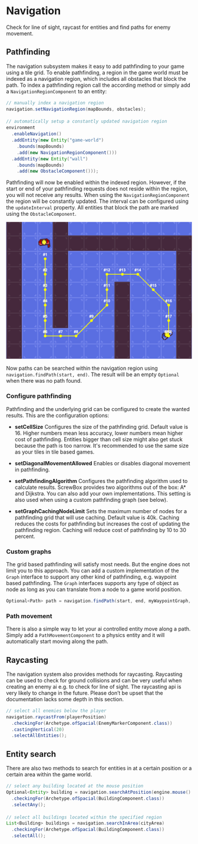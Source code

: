 # Navigation

Check for line of sight, raycast for entities and find paths for enemy movement.

## Pathfinding

The navigation subsystem makes it easy to add pathfinding to your game using a tile grid.
To enable pathfinding, a region in the game world must be indexed as a navigation region, which includes all obstacles
that block the path.
To index a pathfinding region call the according method or simply add a `NavigationRegionComponent` to an entity:

``` java
// manually index a navigation region
navigation.setNavigationRegion(mapBounds, obstacles);

// automatically setup a constantly updated navigation region
environment
  .enableNavigation()
  .addEntity(new Entity("game-world")
    .bounds(mapBounds)
    .add(new NavigationRegionComponent()))
  .addEntity(new Entity("wall")
    .bounds(mapBounds)
    .add(new ObstacleComponent()));
```

Pathfinding will now be enabled within the indexed region.
However, if the start or end of your pathfinding requests does not reside within the region, you will not receive any
results.
When using the `NavigationRegionComponent` the region will be constantly updated.
The interval can be configured using the `updateInterval` property.
All entities that block the path are marked using the `ObstacleComponent`.

![pathfinding](pathfinding.png)

Now paths can be searched within the navigation region using `navigation.findPath(start, end)`.
The result will be an empty `Optional` when there was no path found.

### Configure pathfinding

Pathfinding and the underlying grid can be configured to create the wanted results.
This are the configuration options:

- **setCellSize** Configures the size of the pathfinding grid.
  Default value is 16. Higher numbers mean less accuracy, lower numbers mean higher cost of pathfinding.
  Entities bigger than cell size might also get stuck because the path is too narrow.
  It's recommended to use the same size as your tiles in tile based games.

- **setDiagonalMovementAllowed** Enables or disables diagonal movement in pathfinding.

- **setPathfindingAlgorithm** Configures the pathfinding algorithm used to calculate results.
  ScrewBox provides two algorithms out of the box: A* and Dijkstra.
  You can also add your own implementations.
  This setting is also used when using a custom pathfinding graph (see below).

- **setGraphCachingNodeLimit** Sets the maximum number of nodes for a pathfinding grid that will use caching.
  Default value is 40k.
  Caching reduces the costs for pathfinding but increases the cost of updating the pathfinding region.
  Caching will reduce cost of pathfinding by 10 to 30 percent.

### Custom graphs

The grid based pathfinding will satisfy most needs.
But the engine does not limit you to this approach.
You can add a custom implementation of the `Graph` interface to support any other kind of pathfinding, e.g. waypoint based pathfinding.
The `Graph` interfaces supports any type of object as node as long as you can translate from a node to a game world position.

``` java
Optional<Path> path = navigation.findPath(start, end, myWaypointGraph, new AStarAlgorithm());
```

### Path movement 

There is also a simple way to let your ai controlled entity move along a path.
Simply add a `PathMovementComponent` to a physics entity and it will automatically start moving along the path.

## Raycasting

The navigation system also provides methods for raycasting.
Raycasting can be used to check for ground collisions and can be very useful when creating an enemy ai
e.g. to check for line of sight.
The raycasting api is very likely to change in the future.
Please don’t be upset that the documentation lacks some depth in this section.

``` java
// select all enemies below the player
navigation.raycastFrom(playerPosition)
  .checkingFor(Archetype.ofSpacial(EnemyMarkerComponent.class))
  .castingVertical(20)
  .selectAllEntities();
```

## Entity search

There are also two methods to search for entities in at a certain position or a certain area within the game world.

``` java
// select any building located at the mouse position
Optional<Entity> building = navigation.searchAtPosition(engine.mouse().position())
  .checkingFor(Archetype.ofSpacial(BuildingComponent.class))
  .selectAny();
  
// select all buildings located within the specified region
List<Building> buildings = navigation.searchInArea(cityArea)
  .checkingFor(Archetype.ofSpacial(BuildingComponent.class))
  .selectAll();
```